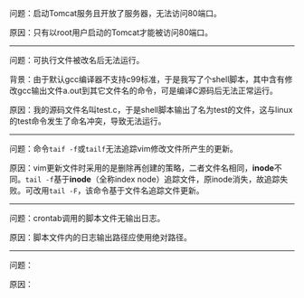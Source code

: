 问题：启动Tomcat服务且开放了服务器，无法访问80端口。

原因：只有以root用户启动的Tomcat才能被访问80端口。

---

问题：可执行文件被改名后无法运行。

背景：由于默认gcc编译器不支持c99标准，于是我写了个shell脚本，其中含有修改gcc输出文件a.out到其它文件名的命令，可是编译C源码后无法正常运行。

原因：我的源码文件名叫test.c，于是shell脚本输出了名为test的文件，这与linux的test命令发生了命名冲突，导致无法运行。

---

问题：命令`taif -f`或`tailf`无法追踪vim修改文件所产生的更新。

原因：vim更新文件时采用的是删除再创建的策略，二者文件名相同，**inode**不同。`tail -f`基于**inode**（全称index node）追踪文件，原inode消失，故追踪失败。可改用`tail -F`，该命令基于文件名追踪文件更新。

---

问题：crontab调用的脚本文件无输出日志。

原因：脚本文件内的日志输出路径应使用绝对路径。

---

问题：

原因：
